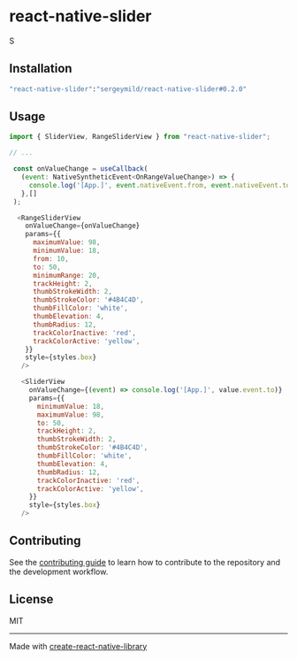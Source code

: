 # react-native-slider

S

## Installation

```sh
"react-native-slider":"sergeymild/react-native-slider#0.2.0"
```

## Usage

```js
import { SliderView, RangeSliderView } from "react-native-slider";

// ...

 const onValueChange = useCallback(
   (event: NativeSyntheticEvent<OnRangeValueChange>) => {
     console.log('[App.]', event.nativeEvent.from, event.nativeEvent.to);
   },[]
 );

  <RangeSliderView
    onValueChange={onValueChange}
    params={{
      maximumValue: 98,
      minimumValue: 18,
      from: 10,
      to: 50,
      minimumRange: 20,
      trackHeight: 2,
      thumbStrokeWidth: 2,
      thumbStrokeColor: '#4B4C4D',
      thumbFillColor: 'white',
      thumbElevation: 4,
      thumbRadius: 12,
      trackColorInactive: 'red',
      trackColorActive: 'yellow',
    }}
    style={styles.box}
   />

   <SliderView
     onValueChange={(event) => console.log('[App.]', value.event.to)}
     params={{
       minimumValue: 18,
       maximumValue: 98,
       to: 50,
       trackHeight: 2,
       thumbStrokeWidth: 2,
       thumbStrokeColor: '#4B4C4D',
       thumbFillColor: 'white',
       thumbElevation: 4,
       thumbRadius: 12,
       trackColorInactive: 'red',
       trackColorActive: 'yellow',
     }}
     style={styles.box}
   />
```

## Contributing

See the [contributing guide](CONTRIBUTING.md) to learn how to contribute to the repository and the development workflow.

## License

MIT

---

Made with [create-react-native-library](https://github.com/callstack/react-native-builder-bob)
